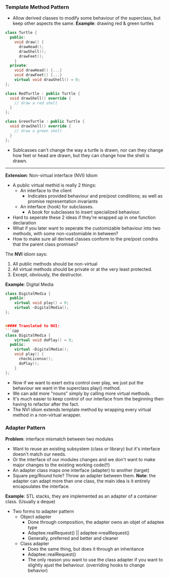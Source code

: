 ### Template Method Pattern
* Allow derived classes to modify some behaviour of the superclass, but keep other aspects the same.
**Example**: drawing red & green turtles
```cpp
class Turtle {
  public:
    void draw() {
      drawHead();
      drawShell();
      drawFeet();
    }
  private:
    void drawHead() {...}
    void drawFeet() {...}
    virtual void drawShell() = 0;
};

class RedTurtle : public Turtle {
  void drawShell() override {
    // draw a red shell
  }
};

class GreenTurtle : public Turtle {
  void drawShell() override {
    // draw a green shell
  }
};
```
* Sublcasses can't change the way a turtle is drawn, nor can they change how feet or head are drawn, but they can change how the shell is drawn.
---
**Extension**: Non-virtual interface (NVI) Idiom
* A public virtual methid is really 2 things:
  * An interface to the client
    * Indicates provided behaviour and pre/post conditions; as well as promise representation invariants
  * An interface (hook) for subclasses.
    * A book for subclasses to insert specialized behaviour.
* Hard to seperate these 2 ideas if they're wrapped up in one function declaration
* What if you later want to seperate the customizable behaviour into two methods, with some non-customiable in between?
* How to make sure all derived classes conform to the pre/post condns that the parent class promises?


The **NVI** idiom says:
1. All public methods should be non-virtual
2. All virtual methods should be private or at the very least protected.
3. Except, obviously, the destructor.


**Example**: Digital Media
```cpp
class DigitalMedia {
  public:
    virtual void play() = 0;
    virtual ~DigitalMedia();
};


##### Translated to NVI:
```cpp
class DigitalMedia {
    virtual void doPlay() = 0;
  public:
    virtual ~DigitalMedia();
    void play() { 
      checkLicense();
      doPlay();
    }
};
```
* *Now* if we want to exert extra control over play, we just  put the behaviour we want in the superclass play() method.
* We can add more "nouns" simply by calling more virtual methods.
* It's much easier to keep control of our interface from the beginning then having to refactor after the fact.
* The NVI idiom extends template method by wrapping every virtual method in a non-virtual wrapper.
### Adapter Pattern
**Problem**: interface mismatch between two modules
* Want to reuse an existing subsystem (class or library) but it's interface doesn't match our needs.
* Or the interface of our modules changes and we don't want to make major changes to the existing working code(!!)
* An adapter class maps one interface (adapter) to another (target)
* Square peg/Round hole? Throw an adapter between them.
**Note**: the adapter can adapt more than one class, the main idea is it entirely encapsulates the interface.


**Example**: STL stacks, they are implemented as an adapter of a container class. (Usually a deque)


* Two forms to adapter pattern
  * Object adapter
    * Done through composition, the adapter owns an objet of adaptee type
    * Adaptee.realRequest() || adaptee->realRequest()
    * Generally, preferred and better and cleaner
  * Class adapter
    * Does the same thing, but does it through an inheritance
    * Adaptee::realRequest()
    * The only reason you want to use the class adapter if you want to slightly ajust the behaviour. (overriding hooks to change behavior)
